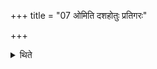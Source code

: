 +++
title = "07 ओमिति दशहोतुः प्रतिगरः"

+++

<details><summary>थिते</summary>

ओमिति दशहोतुः प्रतिगरः । तथेति चतुर्होतुः । ओमिति पञ्चहोतुः । तथेति षड्ढोतुः । अरात्स्म होतरिति सप्तहोतुः ७
</details>
